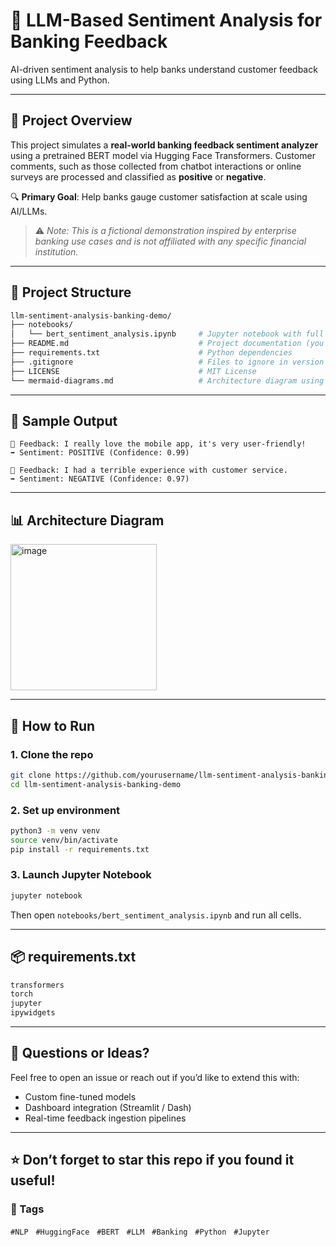 # 🧠 LLM-Based Sentiment Analysis for Banking Feedback

AI-driven sentiment analysis to help banks understand customer feedback using LLMs and Python.


---

## 📌 Project Overview
This project simulates a **real-world banking feedback sentiment analyzer** using a pretrained BERT model via Hugging Face Transformers. Customer comments, such as those collected from chatbot interactions or online surveys  are processed and classified as **positive** or **negative**.

🔍 **Primary Goal**: Help banks gauge customer satisfaction at scale using AI/LLMs.

> ⚠️ _Note: This is a fictional demonstration inspired by enterprise banking use cases and is not affiliated with any specific financial institution._

---

## 🧱 Project Structure

```bash
llm-sentiment-analysis-banking-demo/
├── notebooks/
│   └── bert_sentiment_analysis.ipynb     # Jupyter notebook with full demo
├── README.md                             # Project documentation (you are here)
├── requirements.txt                      # Python dependencies
├── .gitignore                            # Files to ignore in version control
├── LICENSE                               # MIT License
└── mermaid-diagrams.md                   # Architecture diagram using Mermaid
```

---

## 🧪 Sample Output
```
📝 Feedback: I really love the mobile app, it's very user-friendly!
➡️ Sentiment: POSITIVE (Confidence: 0.99)

📝 Feedback: I had a terrible experience with customer service.
➡️ Sentiment: NEGATIVE (Confidence: 0.97)
```

---

## 📊 Architecture Diagram

<img width="234" alt="image" src="https://github.com/user-attachments/assets/9b3e40c6-4bf6-4100-9942-58dc429ca4dd" />

---

## 🚀 How to Run

### 1. Clone the repo
```bash
git clone https://github.com/yourusername/llm-sentiment-analysis-banking-demo.git
cd llm-sentiment-analysis-banking-demo
```

### 2. Set up environment
```bash
python3 -m venv venv
source venv/bin/activate
pip install -r requirements.txt
```

### 3. Launch Jupyter Notebook
```bash
jupyter notebook
```
Then open `notebooks/bert_sentiment_analysis.ipynb` and run all cells.

---

## 📦 requirements.txt
```txt
transformers
torch
jupyter
ipywidgets
```
---

## 💬 Questions or Ideas?
Feel free to open an issue or reach out if you’d like to extend this with:
- Custom fine-tuned models
- Dashboard integration (Streamlit / Dash)
- Real-time feedback ingestion pipelines

---

**⭐️ Don’t forget to star this repo if you found it useful!**
---

### 🔖 Tags

`#NLP` &nbsp; `#HuggingFace` &nbsp; `#BERT` &nbsp; `#LLM` &nbsp; `#Banking` &nbsp; `#Python` &nbsp; `#Jupyter`
